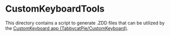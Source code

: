 # CustomKeyboardTools

This directory contains a script to generate .ZDD files that can be utilized by the [CustomKeyboard app (TabbycatPie/CustomKeyboard)](https://github.com/TabbycatPie/CustomKeyboard).

